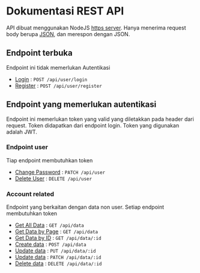 # Dokumentasi REST API

API dibuat menggunakan NodeJS [https server](https://nodejs.org/api/https.html). Hanya menerima request body berupa [JSON](https://www.json.org/json-en.html), dan merespon dengan JSON.

## Endpoint terbuka

Endpoint ini tidak memerlukan Autentikasi

* [Login](login.md) : `POST /api/user/login`
* [Register](register.md) : `POST /api/user/register`

## Endpoint yang memerlukan autentikasi

Endpoint ini memerlukan token yang valid yang diletakkan pada header dari request. Token didapatkan dari endpoint login. Token yang digunakan adalah JWT.

### Endpoint user

Tiap endpoint membutuhkan token

* [Change Password](user/patch.md) : `PATCH /api/user`
* [Delete User](user/delete.md) : `DELETE /api/user`

### Account related

Endpoint yang berkaitan dengan data non user. Setiap endpoint membutuhkan token

* [Get All Data](data/getAll.md) : `GET /api/data`
* [Get Data by Page](data/getPage.md) : `GET /api/data`
* [Get Data by ID](data/pk/getId.md) : `GET /api/data/:id`
* [Create data](data/pk/post.md) : `POST /api/data`
* [Update data](data/pk/put.md) : `PUT /api/data/:id`
* [Update data](data/pk/patch.md) : `PATCH /api/data/:id`
* [Delete data](data/pk/delete.md) : `DELETE /api/data/:id`